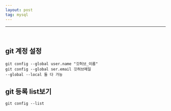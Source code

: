 ```yaml
---
layout: post
tag: mysql
---
```

***
<br>

## git 계정 설정

```
git config --global user.name "깃허브_이름"
git config --global ser.email 깃허브메일
--global --local 둘 다 가능
```

## git 등록 list보기

```
git config --list
```



